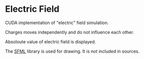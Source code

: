 # Electric Field
CUDA implementation of "electric" field simulation.

Charges moves independently and do not influence each other.
 
Absoloute value of electric field is displayed.

The [SFML](https://www.sfml-dev.org/index.php) library is used for drawing. It is not included in sources.

